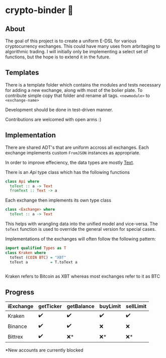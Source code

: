 # crypto-binder 🤑

## About
The goal of this project is to create a uniform E-DSL for various cryptocurrency exchanges. This could have many uses from arbritaging to algorithmic trading. I will initially only be implementing a select set of functions, but the hope is to extend it in the future.

## Templates

There is a template folder which contains the modules and tests necessary for adding a new exchange, along with most of the bolier plate. To contribute simple copy that folder and rename all tags.
`<newmodule>` to `<exchange-name>`

Development should be done in test-driven manner. 

Contributions are welcomed with open arms :)

## Implementation
There are shared ADT's that are uniform accross all exchanges. Each exchange implements custom `FromJSON` instances as appropriate.

In order to improve effeciency, the data types are mostly [Text](http://sorryiwillinsertalinkatsomestage.com).

There is an *Api* type class which has the following functions
```Haskell
class Api where
  toText :: a -> Text
  fromText :: Text -> a
```

Each exchange then implements its own type class
```Haskell
class <Exchange> where
  toText :: a -> Text
```
This helps with wrangling data into the unified model and vice-versa. The `toText` function is used to override the general version for special cases. 

Implementations of the exchanges will often follow the following pattern:
```Haskell
import qualified Types as T
class Kraken where
  toText (COIN BTC) = "XBT"
  toText a          = T.toText a
  
```
Kraken refers to Bitcoin as XBT whereas most exchanges refer to it as BTC


## Progress

iExchange | getTicker | getBalance | buyLimit | sellLimit 
---|---|---|---|---
Kraken | :heavy_check_mark: | :heavy_check_mark: | :heavy_check_mark: | :heavy_check_mark:
Binance | :heavy_check_mark: | :heavy_check_mark: | :x: | :x:
Bittrex | :heavy_check_mark: | :x:* | :x:* | :x:*

*New accounts are currently blocked 
